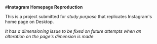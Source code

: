 #**Instagram Homepage Reproduction**

This is a project submitted for *study purpose* that replicates Instagram's home page on Desktop.

*It has a dimensioning issue to be fixed on future attempts when an alteration on the page's dimension is made*
